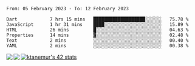 <!--START_SECTION:waka-->

```text
From: 05 February 2023 - To: 12 February 2023

Dart            7 hrs 15 mins   ███████████████████░░░░░░   75.78 %
JavaScript      1 hr 31 mins    ████░░░░░░░░░░░░░░░░░░░░░   15.89 %
HTML            26 mins         █░░░░░░░░░░░░░░░░░░░░░░░░   04.63 %
Properties      14 mins         ▓░░░░░░░░░░░░░░░░░░░░░░░░   02.48 %
Text            2 mins          ░░░░░░░░░░░░░░░░░░░░░░░░░   00.40 %
YAML            2 mins          ░░░░░░░░░░░░░░░░░░░░░░░░░   00.38 %
```

<!--END_SECTION:waka-->
<a href="https://github.com/anuraghazra/github-readme-stats">
  <img align="left" src="https://github-readme-stats.vercel.app/api?username=Tanesan&count_private=true&show_icons=true" />
<img align="left" src="https://github-readme-stats.vercel.app/api/top-langs/?username=Tanesan" />
</a>

[![ktanemur's 42 stats](https://badge42.vercel.app/api/v2/cl1wslf6s002109l771rng2w8/stats?cursusId=21&coalitionId=62)](https://github.com/JaeSeoKim/badge42)
